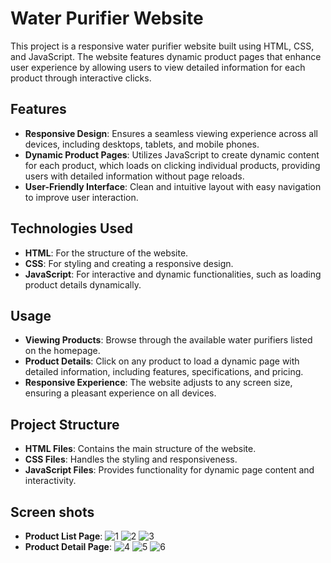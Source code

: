 # Water Purifier Website

This project is a responsive water purifier website built using HTML, CSS, and JavaScript. The website features dynamic product pages that enhance user experience by allowing users to view detailed information for each product through interactive clicks.

## Features

- **Responsive Design**: Ensures a seamless viewing experience across all devices, including desktops, tablets, and mobile phones.
- **Dynamic Product Pages**: Utilizes JavaScript to create dynamic content for each product, which loads on clicking individual products, providing users with detailed information without page reloads.
- **User-Friendly Interface**: Clean and intuitive layout with easy navigation to improve user interaction.

## Technologies Used

- **HTML**: For the structure of the website.
- **CSS**: For styling and creating a responsive design.
- **JavaScript**: For interactive and dynamic functionalities, such as loading product details dynamically.

## Usage

- **Viewing Products**: Browse through the available water purifiers listed on the homepage.
- **Product Details**: Click on any product to load a dynamic page with detailed information, including features, specifications, and pricing.
- **Responsive Experience**: The website adjusts to any screen size, ensuring a pleasant experience on all devices.

## Project Structure

- **HTML Files**: Contains the main structure of the website.
- **CSS Files**: Handles the styling and responsiveness.
- **JavaScript Files**: Provides functionality for dynamic page content and interactivity.

## Screen shots
- **Product List Page**:
![1](https://github.com/user-attachments/assets/90807015-0cbb-4060-b129-9c055009fa9a)
![2](https://github.com/user-attachments/assets/2f9f8677-a42c-42a5-a9ec-e7b08f81a1c7)
![3](https://github.com/user-attachments/assets/d46014ed-177d-43d8-a35d-477e123993d7)
- **Product Detail Page**:
![4](https://github.com/user-attachments/assets/4052eb81-06ae-413b-aed8-a7daf0f32412)
![5](https://github.com/user-attachments/assets/e0025f91-9830-4201-a4ab-7dc0409377ca)
![6](https://github.com/user-attachments/assets/63f3edc9-8170-460f-9110-881c1939ca50)

